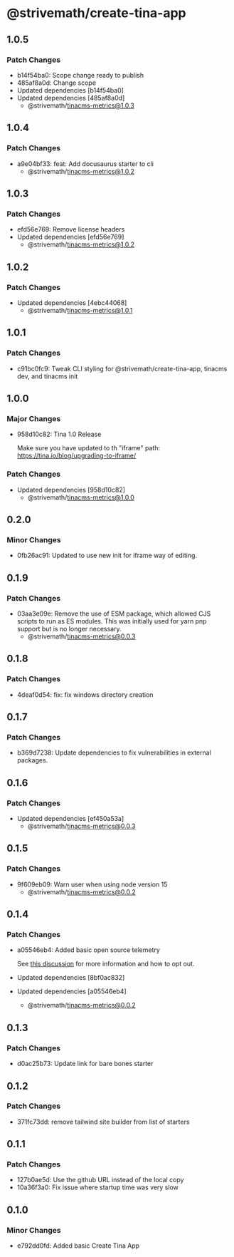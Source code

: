 # @strivemath/create-tina-app

## 1.0.5

### Patch Changes

- b14f54ba0: Scope change ready to publish
- 485af8a0d: Change scope
- Updated dependencies [b14f54ba0]
- Updated dependencies [485af8a0d]
  - @strivemath/tinacms-metrics@1.0.3

## 1.0.4

### Patch Changes

- a9e04bf33: feat: Add docusaurus starter to cli
  - @strivemath/tinacms-metrics@1.0.2

## 1.0.3

### Patch Changes

- efd56e769: Remove license headers
- Updated dependencies [efd56e769]
  - @strivemath/tinacms-metrics@1.0.2

## 1.0.2

### Patch Changes

- Updated dependencies [4ebc44068]
  - @strivemath/tinacms-metrics@1.0.1

## 1.0.1

### Patch Changes

- c91bc0fc9: Tweak CLI styling for @strivemath/create-tina-app, tinacms dev, and tinacms init

## 1.0.0

### Major Changes

- 958d10c82: Tina 1.0 Release

  Make sure you have updated to th "iframe" path: https://tina.io/blog/upgrading-to-iframe/

### Patch Changes

- Updated dependencies [958d10c82]
  - @strivemath/tinacms-metrics@1.0.0

## 0.2.0

### Minor Changes

- 0fb26ac91: Updated to use new init for iframe way of editing.

## 0.1.9

### Patch Changes

- 03aa3e09e: Remove the use of ESM package, which allowed CJS scripts to run as ES modules. This was initially used for yarn pnp support but is no longer necessary.
  - @strivemath/tinacms-metrics@0.0.3

## 0.1.8

### Patch Changes

- 4deaf0d54: fix: fix windows directory creation

## 0.1.7

### Patch Changes

- b369d7238: Update dependencies to fix vulnerabilities in external packages.

## 0.1.6

### Patch Changes

- Updated dependencies [ef450a53a]
  - @strivemath/tinacms-metrics@0.0.3

## 0.1.5

### Patch Changes

- 9f609eb09: Warn user when using node version 15
  - @strivemath/tinacms-metrics@0.0.2

## 0.1.4

### Patch Changes

- a05546eb4: Added basic open source telemetry

  See [this discussion](https://github.com/tinacms/tinacms/discussions/2451) for more information and how to opt out.

- Updated dependencies [8bf0ac832]
- Updated dependencies [a05546eb4]
  - @strivemath/tinacms-metrics@0.0.2

## 0.1.3

### Patch Changes

- d0ac25b73: Update link for bare bones starter

## 0.1.2

### Patch Changes

- 371fc73dd: remove tailwind site builder from list of starters

## 0.1.1

### Patch Changes

- 127b0ae5d: Use the github URL instead of the local copy
- 10a36f3a0: Fix issue where startup time was very slow

## 0.1.0

### Minor Changes

- e792dd0fd: Added basic Create Tina App
